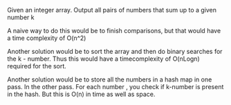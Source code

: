 Given an integer array. Output all pairs of numbers that sum up to a given 
number k

A naive way to do this would be to finish comparisons, but that would have a time complexity of O(n^2)


Another solution would be to sort the array and then do binary searches for 
the k - number. Thus this would have a timecomplexity of O(nLogn) required for the sort. 

Another solution would be to store all the numbers in a hash map in one pass. 
In the other pass. For each number , you check if k-number is present in the hash. But this is O(n) in time as well as space. 
